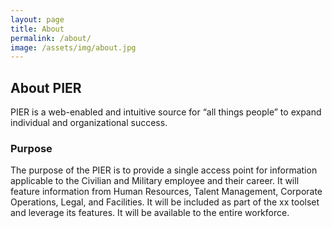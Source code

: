 ```yaml
---
layout: page
title: About
permalink: /about/
image: /assets/img/about.jpg
---
```


## About PIER

PIER is a web-enabled and intuitive source for “all things people” to expand individual and organizational success.

### Purpose

The purpose of the PIER is to provide a single access point for information applicable to the Civilian and Military employee and their career. It will feature information from Human Resources, Talent Management, Corporate Operations, Legal, and Facilities. It will be included as part of the xx toolset and leverage its features. It will be available to the entire workforce.
